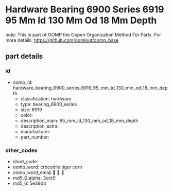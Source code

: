 # Hardware Bearing 6900 Series 6919 95 Mm Id 130 Mm Od 18 Mm Depth  

note: This is part of OOMP the Oopen Organization Method For Parts. For more details: https://github.com/oomlout/oomp_base

##  part details





### id
* oomp_id: hardware_bearing_6900_series_6919_95_mm_id_130_mm_od_18_mm_depth
  * classification: hardware
  * type: bearing_6900_series
  * size: 6919
  * color: 
  * description_main: 95_mm_id_130_mm_od_18_mm_depth
  * description_extra: 
  * manufacturer: 
  * part_number: 

### other_codes
* short_code: 
* oomp_word: crocodile tiger corn
* oomp_word_emoji :crocodile: :tiger: :corn:
* md5_6_alpha: 3oct0
* md5_6: 5e39d4